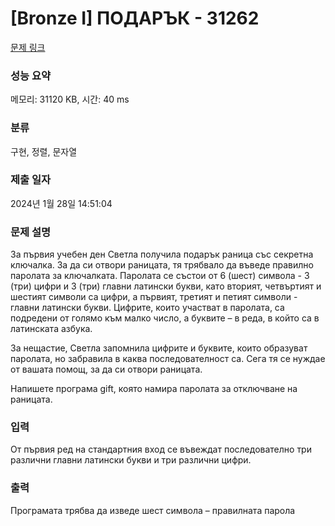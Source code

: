 # [Bronze I] ПОДАРЪК - 31262 

[문제 링크](https://www.acmicpc.net/problem/31262) 

### 성능 요약

메모리: 31120 KB, 시간: 40 ms

### 분류

구현, 정렬, 문자열

### 제출 일자

2024년 1월 28일 14:51:04

### 문제 설명

<p>За първия учебен ден Светла получила подарък раница със секретна ключалка. За да си отвори раницата, тя трябвало да въведе правилно паролата за ключалката. Паролата се състои от 6 (шест) символа - 3 (три) цифри и 3 (три) главни латински букви, като вторият, четвъртият и шестият символи са цифри, а първият, третият и петият символи - главни латински букви. Цифрите, които участват в паролата, са подредени от голямо към малко число, а буквите – в реда, в който са в латинската азбука.</p>

<p>За нещастие, Светла запомнила цифрите и буквите, които образуват паролата, но забравила в каква последователност са. Сега тя се нуждае от вашата помощ, за да си отвори раницата.</p>

<p>Напишете програма gift, която намира паролата за отключване на раницата.</p>

### 입력 

 <p>От първия ред на стандартния вход се въвеждат последователно три различни главни латински букви и три различни цифри.</p>

### 출력 

 <p>Програмата трябва да изведе шест символа – правилната парола</p>

